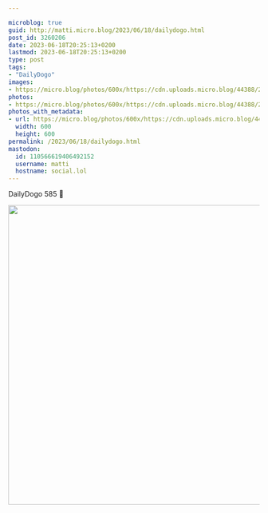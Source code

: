 ```yaml
---

microblog: true
guid: http://matti.micro.blog/2023/06/18/dailydogo.html
post_id: 3260206
date: 2023-06-18T20:25:13+0200
lastmod: 2023-06-18T20:25:13+0200
type: post
tags:
- "DailyDogo"
images:
- https://micro.blog/photos/600x/https://cdn.uploads.micro.blog/44388/2023/d124f2fbebf846acb77eca0c4d26338b.jpg
photos:
- https://micro.blog/photos/600x/https://cdn.uploads.micro.blog/44388/2023/d124f2fbebf846acb77eca0c4d26338b.jpg
photos_with_metadata:
- url: https://micro.blog/photos/600x/https://cdn.uploads.micro.blog/44388/2023/d124f2fbebf846acb77eca0c4d26338b.jpg
  width: 600
  height: 600
permalink: /2023/06/18/dailydogo.html
mastodon:
  id: 110566619406492152
  username: matti
  hostname: social.lol
---
```

DailyDogo 585 🐶

<img src="/media/uploads/2023/d124f2fbebf846acb77eca0c4d26338b.jpg" width="600" height="600" alt="" />
